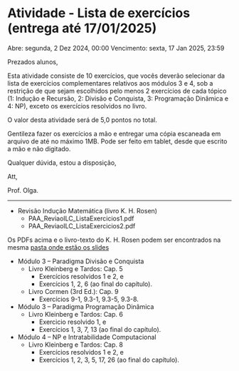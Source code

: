 # Atividade - Lista de exercícios (entrega até 17/01/2025)

Abre: segunda, 2 Dez 2024, 00:00
Vencimento: sexta, 17 Jan 2025, 23:59

Prezados alunos,

Esta atividade consiste de 10 exercícios, que vocês deverão selecionar da lista de exercícios complementares relativos aos módulos 3 e 4, sob a restrição de que sejam escolhidos pelo menos 2 exercícios de cada tópico (1: Indução e Recursão, 2: Divisão e Conquista, 3: Programação Dinâmica e 4: NP), exceto os exercícios resolvidos no livro.

O valor desta atividade será de 5,0 pontos no total.

Gentileza fazer os exercícios a mão e entregar uma cópia escaneada em arquivo de até no máximo 1MB. Pode ser feito em tablet, desde que escrito a mão e não digitado.

Qualquer dúvida, estou a disposição,

Att,

Prof. Olga.

---

- Revisão Indução Matemática (livro K. H. Rosen)
  - PAA_ReviaoILC_ListaExercicios1.pdf
  - PAA_ReviaoILC_ListaExercicios2.pdf

Os PDFs acima e o livro-texto do K. H. Rosen podem ser encontrados na mesma [pasta onde estão os slides](https://drive.google.com/drive/folders/1W9Nhmv7TiLe4CUYP4UgoWjpGwU-WCpN7?usp=sharing)

- Módulo 3 – Paradigma Divisão e Conquista
  - Livro Kleinberg e Tardos: Cap. 5
    - Exercícios resolvidos 1 e 2, e
    - Exercícios 1, 2, 6 (ao final do capítulo).
  - Livro Cormen (3rd Ed.): Cap. 9
    - Exercícios 9-1, 9.3-1, 9.3-5, 9.3-8.
- Módulo 3 – Paradigma Programação Dinâmica
  - Livro Kleinberg e Tardos: Cap. 6
    - Exercicio resolvido 1, e
    - Exercícios 1, 3, 7, 13 (ao final do capítulo).
- Módulo 4 – NP e Intratabilidade Computacional
  - Livro Kleinberg e Tardos: Cap. 8
    - Exercícios resolvidos 1 e 2, e
    - Exercícios 1, 2, 3, 5, 17, 26 (ao final do capítulo).
